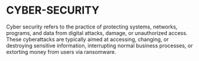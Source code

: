 # CYBER-SECURITY
Cyber security refers to the practice of protecting systems, networks, programs, and data from digital attacks, damage, or unauthorized access. These cyberattacks are typically aimed at accessing, changing, or destroying sensitive information, interrupting normal business processes, or extorting money from users via ransomware.
